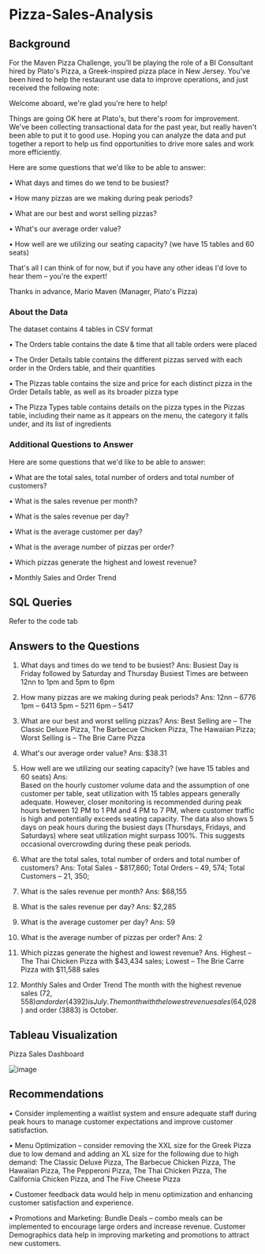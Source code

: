 # Pizza-Sales-Analysis

## Background

For the Maven Pizza Challenge, you’ll be playing the role of a BI Consultant hired by Plato's Pizza, a Greek-inspired pizza place in New Jersey. You've been hired to help the restaurant use data to improve operations, and just received the following note:

Welcome aboard, we're glad you're here to help!

Things are going OK here at Plato's, but there's room for improvement. We've been collecting transactional data for the past year, but really haven't been able to put it to good use. Hoping you can analyze the data and put together a report to help us find opportunities to drive more sales and work more efficiently.

Here are some questions that we'd like to be able to answer:

•	What days and times do we tend to be busiest?

•	How many pizzas are we making during peak periods?

•	What are our best and worst selling pizzas?

•	What's our average order value?

•	How well are we utilizing our seating capacity? (we have 15 tables and 60 seats)

That's all I can think of for now, but if you have any other ideas I'd love to hear them – you're the expert!

Thanks in advance,
Mario Maven (Manager, Plato's Pizza)

### About the Data

The dataset contains 4 tables in CSV format

•	The Orders table contains the date & time that all table orders were placed

•	The Order Details table contains the different pizzas served with each order in the Orders table, and their quantities

•	The Pizzas table contains the size and price for each distinct pizza in the Order Details table, as well as its broader pizza type

•	The Pizza Types table contains details on the pizza types in the Pizzas table, including their name as it appears on the menu, the category it falls under, and its list of ingredients

### Additional Questions to Answer

Here are some questions that we'd like to be able to answer:

•	What are the total sales, total number of orders and total number of customers?

•	What is the sales revenue per month?

•	What is the sales revenue per day?

•	What is the average customer per day? 

•	What is the average number of pizzas per order? 

•	Which pizzas generate the highest and lowest revenue?

•	Monthly Sales and Order Trend

## SQL Queries
Refer to the code tab

## Answers to the Questions
1.	What days and times do we tend to be busiest?
Ans: 
Busiest Day is Friday followed by Saturday and Thursday
Busiest Times are between 12nn to 1pm and 5pm to 6pm

2.	How many pizzas are we making during peak periods?
Ans: 
12nn – 6776
1pm – 6413
5pm – 5211
6pm – 5417

3.	What are our best and worst selling pizzas?
Ans:
Best Selling are – The Classic Deluxe Pizza, The Barbecue Chicken Pizza, The Hawaiian Pizza; 
Worst Selling is – The Brie Carre Pizza

4.	What's our average order value?
Ans: $38.31

5.	How well are we utilizing our seating capacity? (we have 15 tables and 60 seats)
Ans:  
Based on the hourly customer volume data and the assumption of one customer per table, seat utilization with 15 tables appears generally adequate. However, closer monitoring is recommended during peak hours between 12 PM to 1 PM and 4 PM to 7 PM, where customer traffic is high and potentially exceeds seating capacity.
The data also shows 5 days on peak hours during the busiest days (Thursdays, Fridays, and Saturdays) where seat utilization might surpass 100%. This suggests occasional overcrowding during these peak periods.

6.	What are the total sales, total number of orders and total number of customers?
Ans:
Total Sales - $817,860; 
Total Orders – 49, 574; 
Total Customers – 21, 350;

7.	What is the sales revenue per month?
Ans: $68,155

8.	What is the sales revenue per day?
Ans: $2,285

9.	What is the average customer per day?
Ans: 59

10.	What is the average number of pizzas per order?
Ans: 2

11.	 Which pizzas generate the highest and lowest revenue?
Ans.
Highest – The Thai Chicken Pizza with $43,434 sales; 
Lowest – The Brie Carre Pizza with $11,588 sales

12.	Monthly Sales and Order Trend
The month with the highest revenue sales ($72,558) and order (4392) is July.
The month with the lowest revenue sales ($64,028) and order (3883) is October.

## Tableau Visualization
Pizza Sales Dashboard

![image](https://github.com/mel4data/Pizza-Sales-Analysis/assets/170362474/9b249104-cb8f-47f4-a34f-acbb745355ce)

## Recommendations
•	Consider implementing a waitlist system and ensure adequate staff during peak hours to manage customer expectations and improve customer satisfaction.

•	Menu Optimization – consider removing the XXL size for the Greek Pizza due to low demand and adding an XL size for the following due to high demand: The Classic Deluxe Pizza, The Barbecue Chicken Pizza, The Hawaiian Pizza, The Pepperoni Pizza, The Thai Chicken Pizza, The California Chicken Pizza, and The Five Cheese Pizza

•	Customer feedback data would help in menu optimization and enhancing customer satisfaction and experience.

•	Promotions and Marketing:
  Bundle Deals – combo meals can be implemented to encourage large orders and increase revenue.
  Customer Demographics data help in improving marketing and promotions to attract new customers.

